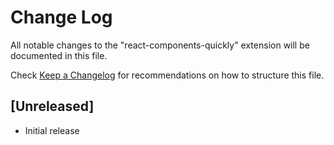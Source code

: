 # Change Log

All notable changes to the "react-components-quickly" extension will be documented in this file.

Check [Keep a Changelog](http://keepachangelog.com/) for recommendations on how to structure this file.

## [Unreleased]

- Initial release
